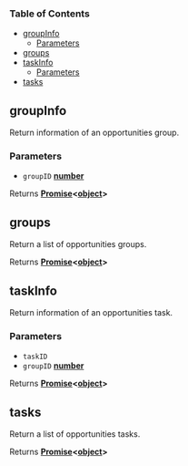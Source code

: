 <!-- Generated by documentation.js. Update this documentation by updating the source code. -->

### Table of Contents

*   [groupInfo][1]
    *   [Parameters][2]
*   [groups][3]
*   [taskInfo][4]
    *   [Parameters][5]
*   [tasks][6]

## groupInfo

Return information of an opportunities group.

### Parameters

*   `groupID` **[number][7]**&#x20;

Returns **[Promise][8]<[object][9]>**&#x20;

## groups

Return a list of opportunities groups.

Returns **[Promise][8]<[object][9]>**&#x20;

## taskInfo

Return information of an opportunities task.

### Parameters

*   `taskID` &#x20;
*   `groupID` **[number][7]**&#x20;

Returns **[Promise][8]<[object][9]>**&#x20;

## tasks

Return a list of opportunities tasks.

Returns **[Promise][8]<[object][9]>**&#x20;

[1]: #groupinfo

[2]: #parameters

[3]: #groups

[4]: #taskinfo

[5]: #parameters-1

[6]: #tasks

[7]: https://developer.mozilla.org/docs/Web/JavaScript/Reference/Global_Objects/Number

[8]: https://developer.mozilla.org/docs/Web/JavaScript/Reference/Global_Objects/Promise

[9]: https://developer.mozilla.org/docs/Web/JavaScript/Reference/Global_Objects/Object
